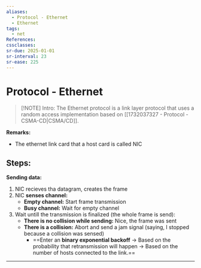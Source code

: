 ```yaml
---
aliases:
  - Protocol - Ethernet
  - Ethernet
tags:
  - net
References: 
cssclasses: 
sr-due: 2025-01-01
sr-interval: 23
sr-ease: 225
---
```

# Protocol - Ethernet

> [!NOTE] Intro: 
>  The Ethernet protocol is a link layer protocol that uses a random access implementation based on [[1732037327 - Protocol - CSMA-CD|CSMA/CD]].

**Remarks:**
+ The ethernet link card that a host card is called NIC
## Steps: 
**Sending data:**
1. NIC recieves tha datagram, creates the frame
2. NIC **senses channel:**
   + **Empty channel:** Start frame transmission 
   + **Busy channel:** Wait for empty channel 
3. Wait untill the transmission is finalized (the whole frame is send): 
	+ **There is no collision while sending:** Nice, the frame was sent
	+ **There is a collision:** Abort and send a jam signal (saying, I stopped because a collision was sensed)
		+ ==Enter an **binary exponential backoff** → Based on the probability that retransmission will happen → Based on the number of hosts connected to the link.== 
***